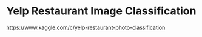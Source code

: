 # Yelp Restaurant Image Classification
https://www.kaggle.com/c/yelp-restaurant-photo-classification